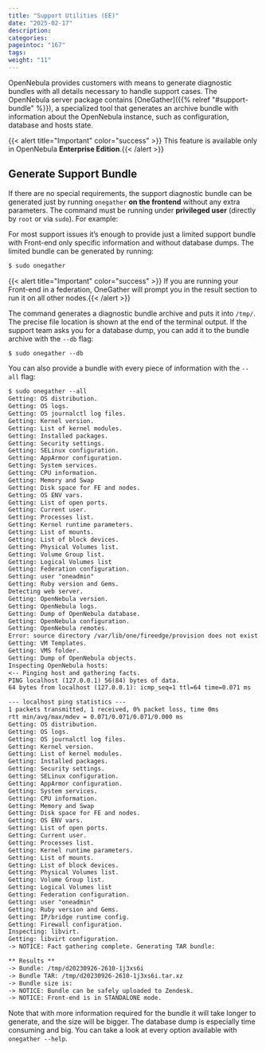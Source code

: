 ```yaml
---
title: "Support Utilities (EE)"
date: "2025-02-17"
description:
categories:
pageintoc: "167"
tags:
weight: "11"
---
```


<a id="support"></a>

<!--# Support Utilities (EE) -->

OpenNebula provides customers with means to generate diagnostic bundles with all details necessary to handle support cases. The OpenNebula server package contains [OneGather]({{% relref "#support-bundle" %}}), a specialized tool that generates an archive bundle with information about the OpenNebula instance, such as configuration, database and hosts state.


{{< alert title="Important" color="success" >}}
This feature is available only in OpenNebula **Enterprise Edition**.{{< /alert >}} 

<a id="support-bundle"></a>

## Generate Support Bundle

If there are no special requirements, the support diagnostic bundle can be generated just by running `onegather` **on the frontend** without any extra parameters. The command must be running under **privileged user** (directly by `root` or via `sudo`). For example:

For most support issues it’s enough to provide just a limited support bundle with Front-end only specific information and without database dumps. The limited bundle can be generated by running:

```default
$ sudo onegather
```

{{< alert title="Important" color="success" >}}
If you are running your Front-end in a federation, OneGather will prompt you in the result section to run it on all other nodes.{{< /alert >}} 

The command generates a diagnostic bundle archive and puts it into `/tmp/`. The precise file location is shown at the end of the terminal output. If the support team asks you for a database dump, you can add it to the bundle archive with the `--db` flag:

```default
$ sudo onegather --db
```

You can also provide a bundle with every piece of information with the `--all` flag:

```default
$ sudo onegather --all
Getting: OS distribution.
Getting: OS logs.
Getting: OS journalctl log files.
Getting: Kernel version.
Getting: List of kernel modules.
Getting: Installed packages.
Getting: Security settings.
Getting: SELinux configuration.
Getting: AppArmor configuration.
Getting: System services.
Getting: CPU information.
Getting: Memory and Swap
Getting: Disk space for FE and nodes.
Getting: OS ENV vars.
Getting: List of open ports.
Getting: Current user.
Getting: Processes list.
Getting: Kernel runtime parameters.
Getting: List of mounts.
Getting: List of block devices.
Getting: Physical Volumes list.
Getting: Volume Group list.
Getting: Logical Volumes list
Getting: Federation configuration.
Getting: user "oneadmin"
Getting: Ruby version and Gems.
Detecting web server.
Getting: OpenNebula version.
Getting: OpenNebula logs.
Getting: Dump of OpenNebula database.
Getting: OpenNebula configuration.
Getting: OpenNebula remotes.
Error: source directory /var/lib/one/fireedge/provision does not exist
Getting: VM Templates.
Getting: VMS folder.
Getting: Dump of OpenNebula objects.
Inspecting OpenNebula hosts:
<-- Pinging host and gathering facts.
PING localhost (127.0.0.1) 56(84) bytes of data.
64 bytes from localhost (127.0.0.1): icmp_seq=1 ttl=64 time=0.071 ms

--- localhost ping statistics ---
1 packets transmitted, 1 received, 0% packet loss, time 0ms
rtt min/avg/max/mdev = 0.071/0.071/0.071/0.000 ms
Getting: OS distribution.
Getting: OS logs.
Getting: OS journalctl log files.
Getting: Kernel version.
Getting: List of kernel modules.
Getting: Installed packages.
Getting: Security settings.
Getting: SELinux configuration.
Getting: AppArmor configuration.
Getting: System services.
Getting: CPU information.
Getting: Memory and Swap
Getting: Disk space for FE and nodes.
Getting: OS ENV vars.
Getting: List of open ports.
Getting: Current user.
Getting: Processes list.
Getting: Kernel runtime parameters.
Getting: List of mounts.
Getting: List of block devices.
Getting: Physical Volumes list.
Getting: Volume Group list.
Getting: Logical Volumes list
Getting: Federation configuration.
Getting: user "oneadmin"
Getting: Ruby version and Gems.
Getting: IP/bridge runtime config.
Getting: Firewall configuration.
Inspecting: libvirt.
Getting: libvirt configuration.
-> NOTICE: Fact gathering complete. Generating TAR bundle:

** Results **
-> Bundle: /tmp/d20230926-2610-1j3xs6i
-> Bundle TAR: /tmp/d20230926-2610-1j3xs6i.tar.xz
-> Bundle size is:
-> NOTICE: Bundle can be safely uploaded to Zendesk.
-> NOTICE: Front-end is in STANDALONE mode.
```

Note that with more information required for the bundle it will take longer to generate, and the size will be bigger. The database dump is especially time consuming and big. You can take a look at every option available with `onegather --help`.
